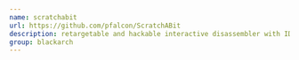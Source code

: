 ```yaml
---
name: scratchabit
url: https://github.com/pfalcon/ScratchABit
description: retargetable and hackable interactive disassembler with IDAPython-compatible plugin API. URL : https://github.com/pfalcon/ScratchABit Groups : blackarch blackarch-disassembler
group: blackarch
---
```

